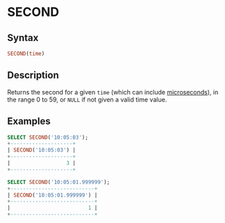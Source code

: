# SECOND

## Syntax

```sql
SECOND(time)
```

## Description

Returns the second for a given `time` (which can include [microseconds](/built-in-functions/date-time-functions/microseconds-in-mariadb)), in the range 0 to 59, or `NULL` if not given a valid time value.

## Examples

```sql
SELECT SECOND('10:05:03');
+--------------------+
| SECOND('10:05:03') |
+--------------------+
|                  3 |
+--------------------+

SELECT SECOND('10:05:01.999999');
+---------------------------+
| SECOND('10:05:01.999999') |
+---------------------------+
|                         1 |
+---------------------------+
```